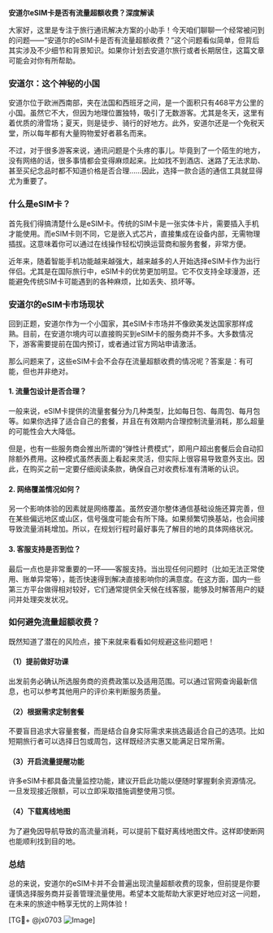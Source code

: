 **安道尔eSIM卡是否有流量超额收费？深度解读**

大家好，这里是专注于旅行通讯解决方案的小助手！今天咱们聊聊一个经常被问到的问题——“安道尔的eSIM卡是否有流量超额收费？”这个问题看似简单，但背后其实涉及不少细节和背景知识。如果你计划去安道尔旅行或者长期居住，这篇文章可能会对你有所帮助。

### 安道尔：这个神秘的小国

安道尔位于欧洲西南部，夹在法国和西班牙之间，是一个面积只有468平方公里的小国。虽然它不大，但因为地理位置独特，吸引了无数游客。尤其是冬天，这里有着优质的滑雪场；夏天，则是徒步、骑行的好地方。此外，安道尔还是一个免税天堂，所以每年都有大量购物爱好者慕名而来。

不过，对于很多游客来说，通讯问题是个头疼的事儿。毕竟到了一个陌生的地方，没有网络的话，很多事情都会变得麻烦起来。比如找不到酒店、迷路了无法求助、甚至买纪念品时都不知道价格是否合理……因此，选择一款合适的通信工具就显得尤为重要了。

### 什么是eSIM卡？

首先我们得搞清楚什么是eSIM卡。传统的SIM卡是一张实体卡片，需要插入手机才能使用。而eSIM卡则不同，它是嵌入式芯片，直接集成在设备内部，无需物理插拔。这意味着你可以通过在线操作轻松切换运营商和服务套餐，非常方便。

近年来，随着智能手机功能越来越强大，越来越多的人开始选择eSIM卡作为出行伴侣。尤其是在国际旅行中，eSIM卡的优势更加明显。它不仅支持全球漫游，还能避免传统SIM卡可能遇到的各种麻烦，比如丢失、损坏等。

### 安道尔的eSIM卡市场现状

回到正题，安道尔作为一个小国家，其eSIM卡市场并不像欧美发达国家那样成熟。目前，在安道尔境内可以直接购买到eSIM卡的服务商并不多。大多数情况下，游客需要提前在国内预订，或者通过官方网站申请激活。

那么问题来了，这些eSIM卡会不会存在流量超额收费的情况呢？答案是：有可能，但也并非绝对。

#### 1. 流量包设计是否合理？
一般来说，eSIM卡提供的流量套餐分为几种类型，比如每日包、每周包、每月包等。如果你选择了适合自己的套餐，并且在有效期内合理控制流量消耗，那么超量的可能性会大大降低。

但是，也有一些服务商会推出所谓的“弹性计费模式”，即用户超出套餐后会自动扣除额外费用。这种模式虽然表面上看起来灵活，但实际上很容易导致意外支出。因此，在购买之前一定要仔细阅读条款，确保自己对收费标准有清晰的认识。

#### 2. 网络覆盖情况如何？
另一个影响体验的因素就是网络覆盖。虽然安道尔整体通信基础设施还算完善，但在某些偏远地区或山区，信号强度可能会有所下降。如果频繁切换基站，也会间接导致流量消耗增加。所以，在规划行程时最好事先了解目的地的具体网络状况。

#### 3. 客服支持是否到位？
最后一点也是非常重要的一环——客服支持。当出现任何问题时（比如无法正常使用、账单异常等），能否快速得到解决直接影响你的满意度。在这方面，国内一些第三方平台做得相对较好，它们通常提供全天候在线客服，能够及时解答用户的疑问并处理突发状况。

### 如何避免流量超额收费？

既然知道了潜在的风险点，接下来就来看看如何规避这些问题吧！

#### （1）提前做好功课
出发前务必确认所选服务商的资费政策以及适用范围。可以通过官网查询最新信息，也可以参考其他用户的评价来判断服务质量。

#### （2）根据需求定制套餐
不要盲目追求大容量套餐，而是结合自身实际需求来挑选最适合自己的选项。比如短期旅行者可以选择日包或周包，这样既经济实惠又能满足日常所需。

#### （3）开启流量提醒功能
许多eSIM卡都具备流量监控功能，建议开启此功能以便随时掌握剩余资源情况。一旦发现接近限额，可以立即采取措施调整使用习惯。

#### （4）下载离线地图
为了避免因导航导致的高流量消耗，可以提前下载好离线地图文件。这样即使断网也能顺利找到目的地。

### 总结

总的来说，安道尔的eSIM卡并不会普遍出现流量超额收费的现象，但前提是你要谨慎选择服务商并妥善管理流量使用。希望本文能帮助大家更好地应对这一问题，在未来的旅途中畅享无忧的上网体验！

[TG💪+ @jx0703 ![Image](https://github.com/user-attachments/assets/dbca1d08-cadb-493c-b0ec-ad6f7a83f270)]